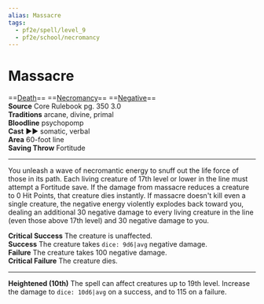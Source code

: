 ```yaml
---
alias: Massacre 
tags:
  - pf2e/spell/level_9
  - pf2e/school/necromancy
---
```


# Massacre

==[Death](../../../Traits/Death.md)== ==[Necromancy](../../../Traits/Necromancy.md)== ==[Negative](../../../Traits/Negative.md)==  
__Source__ Core Rulebook pg. 350 3.0  
**Traditions** arcane, divine, primal  
**Bloodline** psychopomp  
**Cast** ►► somatic, verbal  
**Area** 60-foot line  
**Saving Throw** Fortitude

---

You unleash a wave of necromantic energy to snuff out the life force of those in its path. Each living creature of 17th level or lower in the line must attempt a Fortitude save. If the damage from massacre reduces a creature to 0 Hit Points, that creature dies instantly. If massacre doesn't kill even a single creature, the negative energy violently explodes back toward you, dealing an additional 30 negative damage to every living creature in the line (even those above 17th level) and 30 negative damage to you.

**Critical Success** The creature is unaffected.  
**Success** The creature takes `dice: 9d6|avg` negative damage.  
**Failure** The creature takes 100 negative damage.  
**Critical Failure** The creature dies.

<hr>

**Heightened (10th)** The spell can affect creatures up to 19th level. Increase the damage to `dice: 10d6|avg` on a success, and to 115 on a failure.

